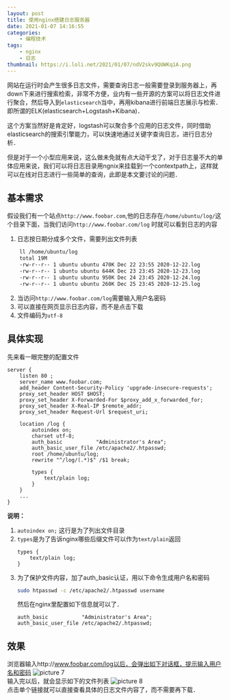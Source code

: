 ```yaml
---
layout: post
title: 使用nginx搭建日志服务器
date: 2021-01-07 14:16:55
categories:
    - 编程技术
tags:
    - nginx
    - 日志
thumbnail: https://i.loli.net/2021/01/07/ndV2skv9QUWKq1A.png
---
```


网站在运行时会产生很多日志文件，需要查询日志一般需要登录到服务器上，再down下来进行搜索检索，非常不方便，业内有一些开源的方案可以将日志文件进行聚合，然后导入到`elasticsearch`当中，再用kibana进行前端日志展示与检索．即所谓的ELK(elasticsearch+Logstash+Kibana)．

这个方案当然好是肯定好，logstash可以聚合多个应用的日志文件，同时借助elasticsearch的搜索引擎能力，可以快速地通过关键字查询日志，进行日志分析．

但是对于一个小型应用来说，这么做未免就有点大动干戈了，对于日志量不大的单体应用来说，我们可以将日志目录用ngnix来挂载到一个contextpath上，这样就可以在线对日志进行一些简单的查询，此即是本文要讨论的问题．
<!-- more -->

## 基本需求
假设我们有一个站点`http://www.foobar.com`,他的日志存在`/home/ubuntu/log/`这个目录下面，当我们访问`http://www.foobar.com/log` 时就可以看到日志的内容

1. 日志按日期分成多个文件，需要列出文件列表
```sh
    ll /home/ubuntu/log
    total 19M
    -rw-r--r-- 1 ubuntu ubuntu 470K Dec 22 23:55 2020-12-22.log
    -rw-r--r-- 1 ubuntu ubuntu 644K Dec 23 23:45 2020-12-23.log
    -rw-r--r-- 1 ubuntu ubuntu 950K Dec 24 23:45 2020-12-24.log
    -rw-r--r-- 1 ubuntu ubuntu 260K Dec 25 23:45 2020-12-25.log
```
2. 当访问`http://www.foobar.com/log`需要输入用户名密码
3. 可以直接在网页显示日志内容，而不是点击下载
4. 文件编码为`utf-8`

## 具体实现
先来看一眼完整的配置文件
```nginx
server {
    listen 80 ;
    server_name www.foobar.com;
    add_header Content-Security-Policy 'upgrade-insecure-requests';
    proxy_set_header HOST $HOST;
    proxy_set_header X-Forwarded-For $proxy_add_x_forwarded_for;
    proxy_set_header X-Real-IP $remote_addr;
    proxy_set_header Request-Url $request_uri;

    location /log {
        autoindex on;
        charset utf-8;
        auth_basic           "Administrator's Area";
        auth_basic_user_file /etc/apache2/.htpasswd; 	
        root /home/ubuntu/log;
        rewrite "^/log/(.*)$" /$1 break;
        
        types {
            text/plain log;
        }
    } 
    ...
}

```

**说明：**
1. `autoindex on;` 这行是为了列出文件目录
2. `types`是为了告诉nginx哪些后缀文件可以作为`text/plain`返回
    ```
    types {
        text/plain log;
    }
    ```
3. 为了保护文件内容，加了auth_basic认证，用以下命令生成用户名和密码
    ```sh
    sudo htpasswd -c /etc/apache2/.htpasswd username
    ```
    然后在nginx里配置如下信息就可以了．
    ```nginx
    auth_basic           "Administrator's Area";
    auth_basic_user_file /etc/apache2/.htpasswd; 
    ```


## 效果

浏览器输入http://www.foobar.com/log以后，会弹出如下对话框，提示输入用户名和密码
![picture 7](https://i.loli.net/2021/01/07/ndV2skv9QUWKq1A.png)  
输入完以后，就会显示如下的文件列表
![picture 8](https://i.loli.net/2021/01/07/MsqSrOPNtXV1JWp.png)  
点击单个链接就可以直接查看具体的日志文件内容了，而不需要再下载．
